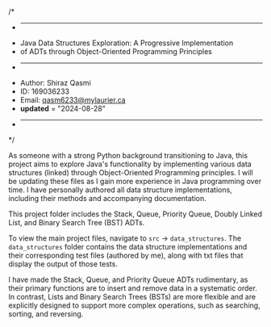 /*
 * -------------------------------------------------------
 * Java Data Structures Exploration: A Progressive Implementation
 * of ADTs through Object-Oriented Programming Principles  
 * -------------------------------------------------------
 * Author: Shiraz Qasmi
 * ID: 169036233
 * Email: qasm6233@mylaurier.ca
 * __updated__ = "2024-08-28"
 * -------------------------------------------------------
 */

As someone with a strong Python background transitioning to Java, this project aims to explore Java's
functionality by implementing various data structures (linked) through  Object-Oriented Programming 
principles. I will be updating these files as I gain more experience in Java programming over time. I have
personally  authored all data structure implementations, including their methods and accompanying
documentation.

This project folder includes the Stack, Queue, Priority Queue, Doubly Linked List, and Binary Search Tree 
(BST) ADTs.

To view the main project files, navigate to `src` -> `data_structures`. The `data_structures` folder contains the data structure implementations and their corresponding test files (authored by me), along with txt files that display the output of those tests.

I have made the Stack, Queue, and Priority Queue ADTs rudimentary, as their primary functions are to insert
and remove data in a systematic order. In contrast, Lists and Binary Search Trees (BSTs) are more flexible
and are explicitly designed to support more complex operations, such as searching, sorting, and reversing.
